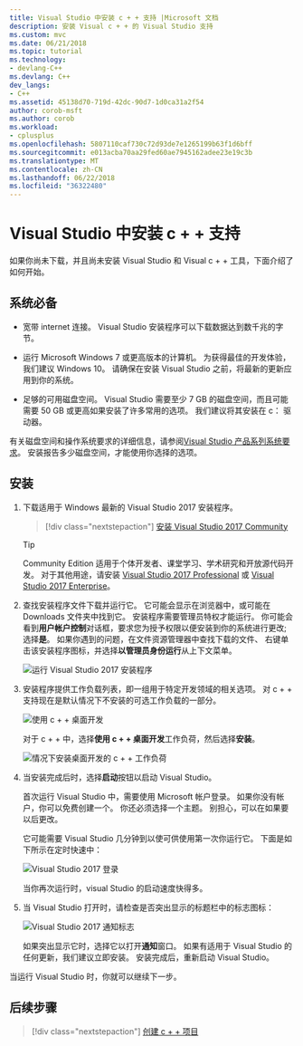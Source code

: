 ```yaml
---
title: Visual Studio 中安装 c + + 支持 |Microsoft 文档
description: 安装 Visual c + + 的 Visual Studio 支持
ms.custom: mvc
ms.date: 06/21/2018
ms.topic: tutorial
ms.technology:
- devlang-C++
ms.devlang: C++
dev_langs:
- C++
ms.assetid: 45138d70-719d-42dc-90d7-1d0ca31a2f54
author: corob-msft
ms.author: corob
ms.workload:
- cplusplus
ms.openlocfilehash: 5807110caf730c72d93de7e1265199b63f1d6bff
ms.sourcegitcommit: e013acba70aa29fed60ae7945162adee23e19c3b
ms.translationtype: MT
ms.contentlocale: zh-CN
ms.lasthandoff: 06/22/2018
ms.locfileid: "36322480"
---
```

# <a name="install-c-support-in-visual-studio"></a>Visual Studio 中安装 c + + 支持

如果你尚未下载，并且尚未安装 Visual Studio 和 Visual c + + 工具，下面介绍了如何开始。

## <a name="prerequisites"></a>系统必备

- 宽带 internet 连接。 Visual Studio 安装程序可以下载数据达到数千兆的字节。

- 运行 Microsoft Windows 7 或更高版本的计算机。 为获得最佳的开发体验，我们建议 Windows 10。 请确保在安装 Visual Studio 之前，将最新的更新应用到你的系统。

- 足够的可用磁盘空间。 Visual Studio 需要至少 7 GB 的磁盘空间，而且可能需要 50 GB 或更高如果安装了许多常用的选项。 我们建议将其安装在 c： 驱动器。

有关磁盘空间和操作系统要求的详细信息，请参阅[Visual Studio 产品系列系统要求](/visualstudio/productinfo/vs2017-system-requirements-vs)。 安装报告多少磁盘空间，才能使用你选择的选项。

## <a name="installation"></a>安装

1. 下载适用于 Windows 最新的 Visual Studio 2017 安装程序。

   > [!div class="nextstepaction"]
   > <a target="frameTarget" href="https://visualstudio.microsoft.com/downloads/?utm_medium=microsoft&utm_source=docs.microsoft.com&utm_campaign=button+cta&utm_content=download+vs2017">安装 Visual Studio 2017 Community</a>

   >[!Tip]
   > Community Edition 适用于个体开发者、课堂学习、学术研究和开放源代码开发。 对于其他用途，请安装 <a target="frameTarget" href="https://visualstudio.microsoft.com/downloads/?utm_medium=microsoft&utm_source=docs.microsoft.com&utm_campaign=button+cta&utm_content=download+vs2017">Visual Studio 2017 Professional</a> 或 <a target="frameTarget" href="https://visualstudio.microsoft.com/downloads/?utm_medium=microsoft&utm_source=docs.microsoft.com&utm_campaign=button+cta&utm_content=download+vs2017">Visual Studio 2017 Enterprise</a>。

1. 查找安装程序文件下载并运行它。 它可能会显示在浏览器中，或可能在 Downloads 文件夹中找到它。 安装程序需要管理员特权才能运行。 你可能会看到**用户帐户控制**对话框，要求您为授予权限以便安装到你的系统进行更改; 选择**是**。 如果你遇到的问题，在文件资源管理器中查找下载的文件、 右键单击该安装程序图标，并选择**以管理员身份运行**从上下文菜单。

   ![运行 Visual Studio 2017 安装程序](../build/media/vscpp-concierge-run-installer.gif "运行 Visual Studio 安装程序")

1. 安装程序提供工作负载列表，即一组用于特定开发领域的相关选项。 对 c + + 支持现在是默认情况下不安装的可选工作负载的一部分。

   ![使用 c + + 桌面开发](../build/media/desktop-development-with-cpp.png "使用 c + + 桌面开发")

    对于 c + + 中，选择**使用 c + + 桌面开发**工作负荷，然后选择**安装**。

   ![情况下安装桌面开发的 c + + 工作负荷](../build/media/vscpp-concierge-choose-workload.gif "情况下安装桌面开发的 c + + 工作负荷")

1. 当安装完成后时，选择**启动**按钮以启动 Visual Studio。

   首次运行 Visual Studio 中，需要使用 Microsoft 帐户登录。 如果你没有帐户，你可以免费创建一个。 你还必须选择一个主题。 别担心，可以在如果要以后更改。 

   它可能需要 Visual Studio 几分钟到以使可供使用第一次你运行它。 下面是如下所示在定时快速中：

   ![Visual Studio 2017 登录](../build/media/vscpp-quickstart-first-run.gif "Visual Studio 2017 登录")

   当你再次运行时，visual Studio 的启动速度快得多。

1. 当 Visual Studio 打开时，请检查是否突出显示的标题栏中的标志图标：

   ![Visual Studio 2017 通知标志](../build/media/vscpp-first-start-page-flag.png "Visual Studio 2017 通知标志")

   如果突出显示它时，选择它以打开**通知**窗口。 如果有适用于 Visual Studio 的任何更新，我们建议立即安装。 安装完成后，重新启动 Visual Studio。

当运行 Visual Studio 时，你就可以继续下一步。

## <a name="next-steps"></a>后续步骤

> [!div class="nextstepaction"]
> [创建 c + + 项目](vscpp-step-1-create.md)

<iframe src="" height="0" width="0" frameborder="0" name="frameTarget" />

